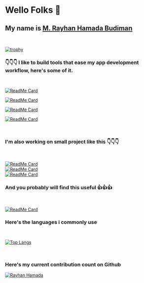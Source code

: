 # Wello Folks 👋

## My name is [M. Rayhan Hamada Budiman](https://rayhanhamada.vercel.app)

<br />

[![trophy](https://github-profile-trophy.vercel.app/?username=rayhanhamada)](https://github.com/rayhanhamada/github-profile-trophy)

### 👇👇👇 I like to build tools that ease my app development workflow, here's some of it. 
<br />

[![ReadMe Card](https://github-readme-stats.vercel.app/api/pin/?username=rayhanhamada&repo=dotenv-cmd-webpack&show_owner=true&theme=monokai)](https://github.com/rayhanhamada/dotenv-cmd-webpack)

[![ReadMe Card](https://github-readme-stats.vercel.app/api/pin/?username=rayhanhamada&repo=gelarin&show_owner=true&theme=monokai)](https://github.com/rayhanhamada/gelarin)

[![ReadMe Card](https://github-readme-stats.vercel.app/api/pin/?username=rayhanhamada&repo=red-sock&show_owner=true&theme=monokai)](https://github.com/rayhanhamada/red-sock)

[![ReadMe Card](https://github-readme-stats.vercel.app/api/pin/?username=rayhanhamada&repo=jsonku&show_owner=true&theme=monokai)](https://github.com/rayhanhamada/jsonku)

<br>

### I'm also working on small project like this 👇👇👇
<br>

[![ReadMe Card](https://github-readme-stats.vercel.app/api/pin/?username=rayhanhamada&repo=moccha_editor&show_owner=true&theme=monokai)](https://github.com/rayhanhamada/moccha_editor)
<br>
[![ReadMe Card](https://github-readme-stats.vercel.app/api/pin/?username=rayhanhamada&repo=reku-discord-bot&show_owner=true&theme=monokai)](https://github.com/rayhanhamada/reku-discord-bot)
<br>
[![ReadMe Card](https://github-readme-stats.vercel.app/api/pin/?username=rayhanhamada&repo=bakti-karya&show_owner=true&theme=monokai)](https://github.com/rayhanhamada/bakti-karya)
<br>

### And you probably will find this useful 👍👍👍
<br/>

[![ReadMe Card](https://github-readme-stats.vercel.app/api/pin/?username=rayhanhamada&repo=squeezed&show_owner=true&theme=monokai)](https://github.com/rayhanhamada/squeezed)

### Here's the languages i commonly use
<br>

[![Top Langs](https://github-readme-stats.vercel.app/api/top-langs/?username=rayhanhamada&langs_count=8&hide=pascal&layout=compact&theme=monokai&show_icons=true)](https://github.com/anuraghazra/github-readme-stats)

<br>

### Here's my current contribution count on Github
[![Rayhan Hamada](https://github-readme-stats.vercel.app/api?username=rayhanhamada&theme=monokai&show_owner=true&show_icons=true)](https://github.com/rayhanhamada/github-readme-stats)

<br>

